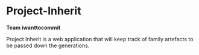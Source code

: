 # Project-Inherit
**Team iwanttocommit**

Project Inherit is a web application that will keep track of family artefacts to be passed down the generations. 


